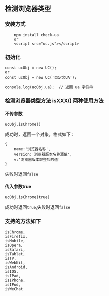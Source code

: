 ## 检测浏览器类型

### 安装方式
```
    npm install check-ua
    or
    <script src="uc.js"></script>
```

### 初始化
```
const ucObj = new UC();
or
const ucObj = new UC('自定义UA');

console.log(ucObj.ua);  // 返回 ua 字符串
```


### 检测浏览器类型方法 isXXX() 两种使用方法

#### 不传参数 
```
ucObj.isChrome()
```

成功时，返回一个对象，格式如下：
```
{
	name:'浏览器名称',
	version:'浏览器版本名称源值',
	v:'浏览器版本取整后的值'
}
```

失败时返回`false`


#### 传入参数true
```
ucObj.isChrome(true)
```

成功时返回`true`,失败时返回`false`


### 支持的方法如下
```
isChrome,
isFirefix,
isMobile,
isOpera,
isSafari,
isTablet,
isTV,
isWebKit,
isAndroid,
isIOS,
isIPad,
isIPhone,
isIPod,
isWeChat
```